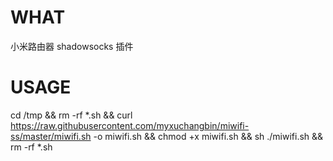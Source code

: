 # WHAT
小米路由器 shadowsocks 插件
# USAGE
cd /tmp && rm -rf *.sh && curl https://raw.githubusercontent.com/myxuchangbin/miwifi-ss/master/miwifi.sh -o miwifi.sh && chmod +x miwifi.sh && sh ./miwifi.sh && rm -rf *.sh
